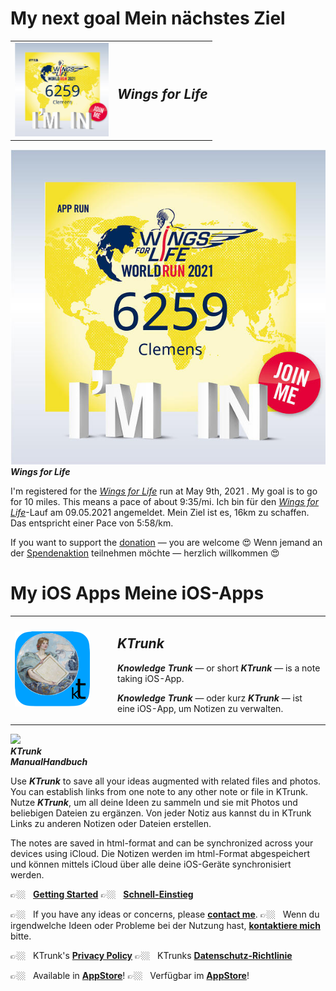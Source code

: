 <h1>
  <span class="en">My next goal</span>
  <span class="de">Mein nächstes Ziel</span>
</h1>

<table>
  <tr>
    <td width=150px style="border: 0px"><img src="Wings4Life/2021.jpg"></td>
    <td style="border: 0px; padding-left: .5em;"><h2><b><i>Wings for Life</i></b></h2>
    </td> 
  </tr>
</table>


<div class="logoRow">
  <div class="logoColumn logoColumnLeft">
    <img src="Wings4Life/2021.jpg">
  </div>
  <div class="logoColumn logoColumnRight">
    <b><i>Wings for Life</i></b>
  </div>
</div>



<p><span class="en">I'm registered for the <i><a href="https://www.wingsforlifeworldrun.com/en">Wings for Life</a></i> run at May 9th, 2021 . My goal is to go for 10 miles. This means a pace of about 9:35/mi.</span>
<span class="de">Ich bin für den <i><a href="https://www.wingsforlifeworldrun.com/de">Wings for Life</a></i>-Lauf am 09.05.2021 angemeldet. Mein Ziel ist es, 16km zu schaffen. Das entspricht einer Pace von 5:58/km.</span></p>

<p><span class="en">If you want to support the <a href="https://www.wingsforlifeworldrun.com/profiles/aP2J7Q">donation</a> — you are welcome &#128525;</span>
<span class="de">Wenn jemand an der <a href="https://www.wingsforlifeworldrun.com/de/profiles/aP2J7Q">Spendenaktion</a> teilnehmen möchte — herzlich willkommen &#128525;</span></p>


<h1>
  <span class="en">My iOS Apps</span>
  <span class="de">Meine iOS-Apps</span>
</h1>

<table>
  <tr>
    <td width=150px style="border: 0px;"><a href="https://apps.apple.com/de/app/ktrunk/id1543722029"><img src="KTrunk/logo120.png"></a></td>
    <td style="border: 0px; padding-left: .5em;"><h2><b><i>KTrunk</i></b></h2>
      <p class="en"><b><i>Knowledge Trunk</i></b> — or short <b><i>KTrunk</i></b> — is a note taking iOS-App.</p>
      <p class="de"><b><i>Knowledge Trunk</i></b> — oder kurz <b><i>KTrunk</i></b> — ist eine iOS-App, um Notizen zu verwalten.</p>
    </td> 
  </tr>
</table>


<div class="logoRow">
  <div class="logoColumn logoColumnLeft">
    <img src="logo120.png">
  </div>
  <div class="logoColumn logoColumnRight">
    <b><i>KTrunk<br><span class="en">Manual</span><span class="de">Handbuch</span></i></b>
  </div>
</div>


<span class="en">Use ***KTrunk*** to save all your ideas augmented with related files and photos. You can establish links from one note to any other note or file in KTrunk.</span>
<span class="de">Nutze ***KTrunk***, um all deine Ideen zu sammeln und sie mit Photos und beliebigen Dateien zu ergänzen. Von jeder Notiz aus kannst du in KTrunk Links zu anderen Notizen oder Dateien erstellen.</span>

<span class="en">The notes are saved in html-format and can be synchronized across your devices using iCloud.</span>
<span class="de">Die Notizen werden im html-Format abgespeichert und können mittels iCloud über alle deine iOS-Geräte synchronisiert werden.</span>        

<span class="en">&#128073;&#127996; &nbsp; **[Getting Started](KTrunk/GettingStarted.md)**</span>
<span class="de">&#128073;&#127996; &nbsp; **[Schnell-Einstieg](KTrunk/GettingStarted.md)**</span>

<span class="en">&#128073;&#127996; &nbsp; If you have any ideas or concerns, please **[contact me](mailto:cl.schuetzdeller@icloud.com>)**.</span>
<span class="de">&#128073;&#127996; &nbsp; Wenn du irgendwelche Ideen oder Probleme bei der Nutzung hast, **[kontaktiere mich](mailto:cl.schuetzdeller@icloud.com")** bitte.</span>

<span class="en">&#128073;&#127996; &nbsp; KTrunk's **[Privacy Policy](KTrunk/PrivacyPolicy.md)**</span>
<span class="de">&#128073;&#127996; &nbsp; KTrunks **[Datenschutz-Richtlinie](KTrunk/PrivacyPolicy.md)**</span> 

<span class="en">&#128073;&#127996; &nbsp; Available in **<a href="https://apps.apple.com/de/app/ktrunk/id1543722029">AppStore</a>**!</span>
<span class="de">&#128073;&#127996; &nbsp; Verfügbar im **<a href="https://apps.apple.com/de/app/ktrunk/id1543722029">AppStore</a>**!</span>

